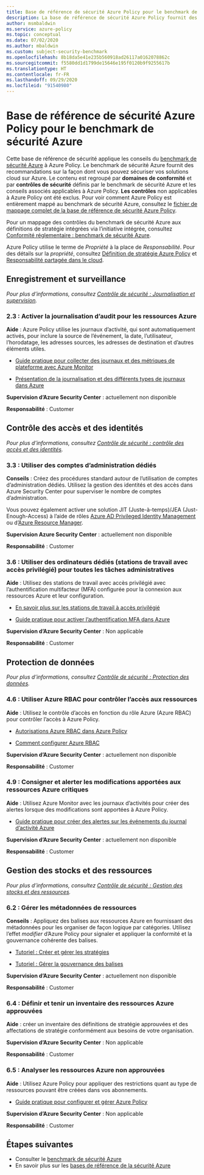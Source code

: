 ```yaml
---
title: Base de référence de sécurité Azure Policy pour le benchmark de sécurité Azure
description: La base de référence de sécurité Azure Policy fournit des instructions et des ressources pour la mise en œuvre des recommandations de sécurité spécifiées dans le benchmark de sécurité Azure.
author: msmbaldwin
ms.service: azure-policy
ms.topic: conceptual
ms.date: 07/02/2020
ms.author: mbaldwin
ms.custom: subject-security-benchmark
ms.openlocfilehash: 8b18da5e41e235b560918ad26117a0162078862c
ms.sourcegitcommit: f5580dd1d1799de15646e195f0120b9f9255617b
ms.translationtype: HT
ms.contentlocale: fr-FR
ms.lasthandoff: 09/29/2020
ms.locfileid: "91540980"
---
```

# <a name="azure-policy-security-baseline-for-azure-security-benchmark"></a>Base de référence de sécurité Azure Policy pour le benchmark de sécurité Azure

Cette base de référence de sécurité applique les conseils du [benchmark de sécurité Azure](../../../security/benchmarks/overview.md) à Azure Policy. Le benchmark de sécurité Azure fournit des recommandations sur la façon dont vous pouvez sécuriser vos solutions cloud sur Azure. Le contenu est regroupé par **domaines de conformité** et par **contrôles de sécurité** définis par le benchmark de sécurité Azure et les conseils associés applicables à Azure Policy. **Les contrôles** non applicables à Azure Policy ont été exclus. Pour voir comment Azure Policy est entièrement mappé au benchmark de sécurité Azure, consultez le [fichier de mappage complet de la base de référence de sécurité Azure Policy](https://github.com/MicrosoftDocs/SecurityBenchmarks/tree/master/Azure%20Offer%20Security%20Baselines).

Pour un mappage des contrôles du benchmark de sécurité Azure aux définitions de stratégie intégrées via l’initiative intégrée, consultez [Conformité réglementaire : benchmark de sécurité Azure](../samples/azure-security-benchmark.md).

Azure Policy utilise le terme de _Propriété_ à la place de _Responsabilité_. Pour des détails sur la _propriété_, consultez [Définition de stratégie Azure Policy](./definition-structure.md#type) et [Responsabilité partagée dans le cloud](../../../security/fundamentals/shared-responsibility.md).


## <a name="logging-and-monitoring"></a>Enregistrement et surveillance

*Pour plus d’informations, consultez [Contrôle de sécurité : Journalisation et supervision](../../../security/benchmarks/security-control-logging-monitoring.md).*

### <a name="23-enable-audit-logging-for-azure-resources"></a>2.3 : Activer la journalisation d’audit pour les ressources Azure

**Aide** : Azure Policy utilise les journaux d’activité, qui sont automatiquement activés, pour inclure la source de l’événement, la date, l’utilisateur, l’horodatage, les adresses sources, les adresses de destination et d’autres éléments utiles.

* [Guide pratique pour collecter des journaux et des métriques de plateforme avec Azure Monitor](../../../azure-monitor/platform/diagnostic-settings.md)

* [Présentation de la journalisation et des différents types de journaux dans Azure](../../../azure-monitor/platform/platform-logs-overview.md)


**Supervision d’Azure Security Center** : actuellement non disponible

**Responsabilité** : Customer

## <a name="identity-and-access-control"></a>Contrôle des accès et des identités

*Pour plus d’informations, consultez [Contrôle de sécurité : contrôle des accès et des identités](../../../security/benchmarks/security-control-identity-access-control.md).*

### <a name="33-use-dedicated-administrative-accounts"></a>3.3 : Utiliser des comptes d’administration dédiés

**Conseils** : Créez des procédures standard autour de l’utilisation de comptes d’administration dédiés. Utilisez la gestion des identités et des accès dans Azure Security Center pour superviser le nombre de comptes d’administration. 

Vous pouvez également activer une solution JIT (Juste-à-temps)/JEA (Just-Enough-Access) à l’aide de rôles [Azure AD Privileged Identity Management](../../../active-directory/privileged-identity-management/pim-configure.md) ou d’[Azure Resource Manager](../../../azure-resource-manager/management/overview.md).


**Supervision Azure Security Center** : actuellement non disponible

**Responsabilité** : Customer

### <a name="36-use-dedicated-machines-privileged-access-workstations-for-all-administrative-tasks"></a>3.6 : Utiliser des ordinateurs dédiés (stations de travail avec accès privilégié) pour toutes les tâches administratives

**Aide** : Utilisez des stations de travail avec accès privilégié avec l’authentification multifacteur (MFA) configurée pour la connexion aux ressources Azure et leur configuration.

* [En savoir plus sur les stations de travail à accès privilégié](/windows-server/identity/securing-privileged-access/privileged-access-workstations)

* [Guide pratique pour activer l’authentification MFA dans Azure](../../../active-directory/authentication/howto-mfa-getstarted.md)


**Supervision d’Azure Security Center** : Non applicable

**Responsabilité** : Customer

## <a name="data-protection"></a>Protection de données

*Pour plus d’informations, consultez [Contrôle de sécurité : Protection des données](../../../security/benchmarks/security-control-data-protection.md).*

### <a name="46-use-azure-rbac-to-control-access-to-resources"></a>4.6 : Utiliser Azure RBAC pour contrôler l’accès aux ressources

**Aide** : Utilisez le contrôle d’accès en fonction du rôle Azure (Azure RBAC) pour contrôler l’accès à Azure Policy.

* [Autorisations Azure RBAC dans Azure Policy](../overview.md#azure-rbac-permissions-in-azure-policy)

* [Comment configurer Azure RBAC](../../../role-based-access-control/role-assignments-portal.md)


**Supervision d’Azure Security Center** : actuellement non disponible

**Responsabilité** : Customer

### <a name="49-log-and-alert-on-changes-to-critical-azure-resources"></a>4.9 : Consigner et alerter les modifications apportées aux ressources Azure critiques

**Aide** : Utilisez Azure Monitor avec les journaux d’activités pour créer des alertes lorsque des modifications sont apportées à Azure Policy.

* [Guide pratique pour créer des alertes sur les événements du journal d’activité Azure](../../../azure-monitor/platform/alerts-activity-log.md)


**Supervision d’Azure Security Center** : actuellement non disponible

**Responsabilité** : Customer

## <a name="inventory-and-asset-management"></a>Gestion des stocks et des ressources

*Pour plus d’informations, consultez [Contrôle de sécurité : Gestion des stocks et des ressources](../../../security/benchmarks/security-control-inventory-asset-management.md).*

### <a name="62-maintain-asset-metadata"></a>6.2 : Gérer les métadonnées de ressources

**Conseils** : Appliquez des balises aux ressources Azure en fournissant des métadonnées pour les organiser de façon logique par catégories. Utilisez l’effet _modifier_ d’Azure Policy pour signaler et appliquer la conformité et la gouvernance cohérente des balises.

* [Tutoriel : Créer et gérer les stratégies](../tutorials/create-and-manage.md)

* [Tutoriel : Gérer la gouvernance des balises](../tutorials/govern-tags.md)


**Supervision d’Azure Security Center** : actuellement non disponible

**Responsabilité** : Customer

### <a name="64-define-and-maintain-an-inventory-of-approved-azure-resources"></a>6.4 : Définir et tenir un inventaire des ressources Azure approuvées

**Aide** : créer un inventaire des définitions de stratégie approuvées et des affectations de stratégie conformément aux besoins de votre organisation.

**Supervision d’Azure Security Center** : Non applicable

**Responsabilité** : Customer

### <a name="65-monitor-for-unapproved-azure-resources"></a>6.5 : Analyser les ressources Azure non approuvées

**Aide** : Utilisez Azure Policy pour appliquer des restrictions quant au type de ressources pouvant être créées dans vos abonnements.

* [Guide pratique pour configurer et gérer Azure Policy](../tutorials/create-and-manage.md)


**Supervision d’Azure Security Center** : Non applicable

**Responsabilité** : Customer

## <a name="next-steps"></a>Étapes suivantes

- Consulter le [benchmark de sécurité Azure](../../../security/benchmarks/overview.md)
- En savoir plus sur les [bases de référence de la sécurité Azure](../../../security/benchmarks/security-baselines-overview.md)
